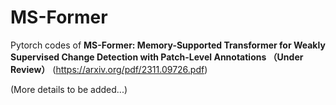 # MS-Former
Pytorch codes of **MS-Former: Memory-Supported Transformer for Weakly Supervised Change Detection with Patch-Level Annotations （Under Review）** (https://arxiv.org/pdf/2311.09726.pdf)

(More details to be added...)
